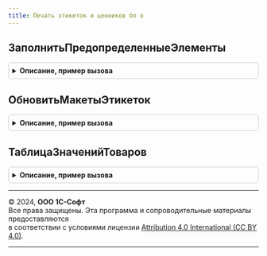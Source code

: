 ```yaml
---
title: Печать этикеток и ценников бп о
---
```



## ЗаполнитьПредопределенныеЭлементы
<details style="margin: 1em 0; padding: 0.5em; border: 1px solid #ccc; border-radius: 6px;">

<summary style="font-weight: bold; cursor: pointer;">Описание, пример вызова</summary>

```bsl

// Процедура заполняет предопределенные элементы в справочнике Шаблоны этикеток и ценников.
//
Процедура ЗаполнитьПредопределенныеЭлементы() Экспорт
```

Пример вызова
```bsl
ПечатьЭтикетокИЦенниковБПО.ЗаполнитьПредопределенныеЭлементы() 
```
</details>

## ОбновитьМакетыЭтикеток
<details style="margin: 1em 0; padding: 0.5em; border: 1px solid #ccc; border-radius: 6px;">

<summary style="font-weight: bold; cursor: pointer;">Описание, пример вызова</summary>

```bsl

// Обновить макеты этикеток на новый формат.
//
// Параметры:
//  Параметры - Структура
//
Процедура ОбновитьМакетыЭтикеток(Параметры = Неопределено) Экспорт
```

Пример вызова
```bsl
ПечатьЭтикетокИЦенниковБПО.ОбновитьМакетыЭтикеток(Параметры);
```
</details>

## ТаблицаЗначенийТоваров
<details style="margin: 1em 0; padding: 0.5em; border: 1px solid #ccc; border-radius: 6px;">

<summary style="font-weight: bold; cursor: pointer;">Описание, пример вызова</summary>

```bsl

// Возвращает таблицу значений товаров для печати этикеток
//
// Возвращаемое значение:
//  ТаблицаЗначений:
//   * Выбран - Булево
//   * НоменклатураБПО - ОпределяемыйТип.НоменклатураБПО
//   * ХарактеристикаБПО - ОпределяемыйТип.ХарактеристикаБПО
//   * УпаковкаБПО - ОпределяемыйТип.УпаковкаБПО
//   * ОрганизацияБПО - ОпределяемыйТип.ОрганизацияБПО
//   * Цена - ОпределяемыйТип.ДенежнаяСуммаНеотрицательная
//   * Штрихкод - Строка
//   * ШаблонЦенникаЭтикетки - СправочникСсылка.ШаблоныЭтикетокИЦенниковБПО
//   * Количество - Число
//   * НомерСтроки - Число
//   * ИсходныйНомерСтроки - Число
//
Функция ТаблицаЗначенийТоваров() Экспорт
```

Пример вызова
```bsl
Результат = ПечатьЭтикетокИЦенниковБПО.ТаблицаЗначенийТоваров() 
```
</details>

---

© 2024, **ООО 1С-Софт**  
Все права защищены. Эта программа и сопроводительные материалы предоставляются  
в соответствии с условиями лицензии [Attribution 4.0 International (CC BY 4.0)](https://creativecommons.org/licenses/by/4.0/legalcode).

---
